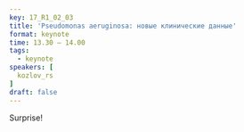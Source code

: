 ```yaml
---
key: 17_R1_02_03
title: 'Pseudomonas aeruginosa: новые клинические данные'
format: keynote
time: 13.30 – 14.00
tags:
  - keynote
speakers: [
  kozlov_rs
]
draft: false
---
```

Surprise!